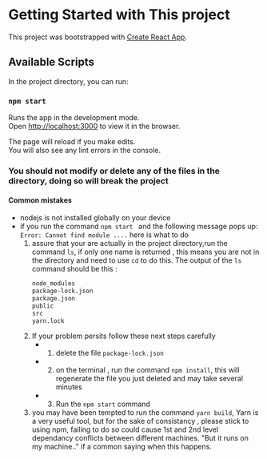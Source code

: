 # Getting Started with This project

This project was bootstrapped with [Create React App](https://github.com/facebook/create-react-app).

## Available Scripts

In the project directory, you can run:

### `npm start`

Runs the app in the development mode.\
Open [http://localhost:3000](http://localhost:3000) to view it in the browser.

The page will reload if you make edits.\
You will also see any lint errors in the console.



### You should not modify or delete any of the files in the directory, doing so will break the project

#### Common mistakes
- nodejs is not installed globally on your device
- if you run the command `npm start ` and the following message pops up:
    `Error: Cannot find module ....` here is what to do 
    1. assure that your are actually in the project directory,run the command `ls`, if only one name is returned , this means you are not in the directory and need to use `cd` to do this. The output of the `ls` command should be this : 
        ```README.md
        node_modules
        package-lock.json
        package.json
        public
        src
        yarn.lock 
    2. If your problem persits follow these next steps carefully
        - 1. delete the file `package-lock.json`
        - 2. on the terminal , run the command `npm install`, this will regenerate the file you just deleted and may take several minutes
        - 3. Run the `npm start` command
    3. you may have been tempted to run the command `yarn build`, Yarn is a very useful tool, but for the sake of consistancy , please stick to using npm, failing to do so could cause 1st and 2nd level dependancy conflicts between different machines. "But it runs on my machine.." if a common saying when this happens.  
